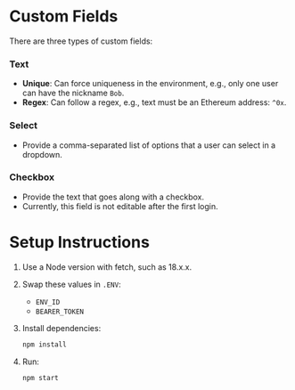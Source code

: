 # Custom Fields

There are three types of custom fields:

### Text

- **Unique**: Can force uniqueness in the environment, e.g., only one user can have the nickname `Bob`.
- **Regex**: Can follow a regex, e.g., text must be an Ethereum address: `^0x`.

### Select

- Provide a comma-separated list of options that a user can select in a dropdown.

### Checkbox

- Provide the text that goes along with a checkbox.
- Currently, this field is not editable after the first login.

# Setup Instructions

1. Use a Node version with fetch, such as 18.x.x.
2. Swap these values in `.ENV`:

   - `ENV_ID`
   - `BEARER_TOKEN`

3. Install dependencies:

   ```bash
   npm install
   ```

4. Run:
   ```bash
   npm start
   ```
